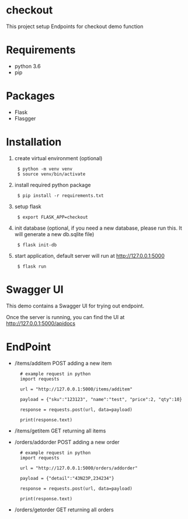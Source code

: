 # checkout
This project setup Endpoints for checkout demo function

# Requirements
- python 3.6
- pip

# Packages
- Flask
- Flasgger

# Installation
1. create virtual environment (optional)
  
        $ python -m venv venv
        $ source venv/bin/activate

2. install required python package

        $ pip install -r requirements.txt
 
3. setup flask

        $ export FLASK_APP=checkout

4. init database (optional, if you need a new database, please run this. It will generate a new db.sqlite file)

        $ flask init-db

5. start application, default server will run at http://127.0.0.1:5000

        $ flask run

# Swagger UI
This demo contains a Swagger UI for trying out endpoint.

Once the server is running, you can find the UI at
http://127.0.0.1:5000/apidocs


# EndPoint
- /items/additem POST adding a new item

        # example request in python
        import requests

        url = "http://127.0.0.1:5000/items/additem"
        
        payload = {"sku":"123123", "name":"test", "price":2, "qty":10}
        
        response = requests.post(url, data=payload)
        
        print(response.text)
        
- /items/getitem GET returning all items
- /orders/addorder POST adding a new order

        # example request in python
        import requests

        url = "http://127.0.0.1:5000/orders/addorder"
        
        payload = {"detail":"43N23P,234234"}
        
        response = requests.post(url, data=payload)
        
        print(response.text)
- /orders/getorder GET returning all orders
